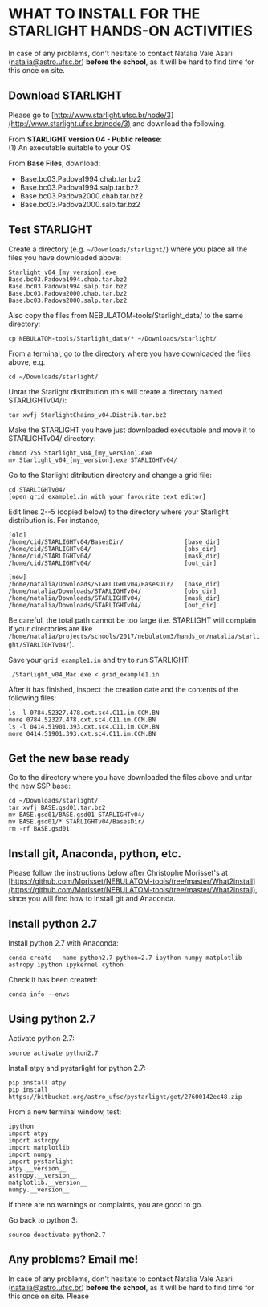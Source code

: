 # WHAT TO INSTALL FOR THE STARLIGHT HANDS-ON ACTIVITIES

In case of any problems, don't hesitate to contact Natalia Vale Asari (natalia@astro.ufsc.br) **before the school**, as it will be hard to find time for this once on site.



## Download STARLIGHT

Please go to [http://www.starlight.ufsc.br/node/3](http://www.starlight.ufsc.br/node/3)
and download the following.

From **STARLIGHT version 04 - Public release**:  
(1) An executable suitable to your OS  

From **Base Files**, download:  
- Base.bc03.Padova1994.chab.tar.bz2  
- Base.bc03.Padova1994.salp.tar.bz2  
- Base.bc03.Padova2000.chab.tar.bz2  
- Base.bc03.Padova2000.salp.tar.bz2  

## Test STARLIGHT

Create a directory (e.g. `~/Downloads/starlight/`) where you place all the files you have downloaded
above:

    Starlight_v04_[my_version].exe
    Base.bc03.Padova1994.chab.tar.bz2  
    Base.bc03.Padova1994.salp.tar.bz2  
    Base.bc03.Padova2000.chab.tar.bz2  
    Base.bc03.Padova2000.salp.tar.bz2    

Also copy the files from NEBULATOM-tools/Starlight_data/ to the same
directory:

    cp NEBULATOM-tools/Starlight_data/* ~/Downloads/starlight/


From a terminal, go to the directory where you have downloaded the files
above, e.g.

    cd ~/Downloads/starlight/

Untar the Starlight distribution (this will create a directory named STARLIGHTv04/):

    tar xvfj StarlightChains_v04.Distrib.tar.bz2
    
Make the STARLIGHT you have just downloaded executable and move it to
STARLIGHTv04/ directory:

    chmod 755 Starlight_v04_[my_version].exe
    mv Starlight_v04_[my_version].exe STARLIGHTv04/

Go to the Starlight ditribution directory and change a grid file:

    cd STARLIGHTv04/
    [open grid_example1.in with your favourite text editor]

Edit lines 2--5 (copied below) to the directory where your Starlight
distribution is. For instance, 

    [old]
    /home/cid/STARLIGHTv04/BasesDir/                 [base_dir]
    /home/cid/STARLIGHTv04/                          [obs_dir]
    /home/cid/STARLIGHTv04/                          [mask_dir]
    /home/cid/STARLIGHTv04/                          [out_dir]

    [new]
    /home/natalia/Downloads/STARLIGHTv04/BasesDir/   [base_dir]
    /home/natalia/Downloads/STARLIGHTv04/            [obs_dir]
    /home/natalia/Downloads/STARLIGHTv04/            [mask_dir]
    /home/natalia/Downloads/STARLIGHTv04/            [out_dir]

Be careful, the total path cannot be too large (i.e. STARLIGHT will
complain if your directories are like `/home/natalia/projects/schools/2017/nebulatom3/hands_on/natalia/starlight/STARLIGHTv04/`).

Save your `grid_example1.in` and try to run STARLIGHT:

    ./Starlight_v04_Mac.exe < grid_example1.in

After it has finished, inspect the creation date and the contents of the
following files:

    ls -l 0784.52327.478.cxt.sc4.C11.im.CCM.BN
    more 0784.52327.478.cxt.sc4.C11.im.CCM.BN
    ls -l 0414.51901.393.cxt.sc4.C11.im.CCM.BN
    more 0414.51901.393.cxt.sc4.C11.im.CCM.BN
    
    
## Get the new base ready

Go to the directory where you have downloaded the files above and untar
the new SSP base:

    cd ~/Downloads/starlight/
    tar xvfj BASE.gsd01.tar.bz2
    mv BASE.gsd01/BASE.gsd01 STARLIGHTv04/
    mv BASE.gsd01/* STARLIGHTv04/BasesDir/
    rm -rf BASE.gsd01


    
## Install git, Anaconda, python, etc.

Please follow the instructions below after Christophe Morisset's at
[https://github.com/Morisset/NEBULATOM-tools/tree/master/What2install](https://github.com/Morisset/NEBULATOM-tools/tree/master/What2install),
since you will find how to install git and Anaconda.

## Install python 2.7

Install python 2.7 with Anaconda:

    conda create --name python2.7 python=2.7 ipython numpy matplotlib astropy ipython ipykernel cython

Check it has been created:

    conda info --envs


## Using python 2.7

Activate python 2.7:

    source activate python2.7

Install atpy and pystarlight for python 2.7:
    
    pip install atpy
    pip install https://bitbucket.org/astro_ufsc/pystarlight/get/27600142ec48.zip
    
From a new terminal window, test:

    ipython
    import atpy
    import astropy
    import matplotlib
    import numpy
    import pystarlight
    atpy.__version__
    astropy.__version__
    matplotlib.__version__
    numpy.__version__

If there are no warnings or complaints, you are good to go.

Go back to python 3:

    source deactivate python2.7


## Any problems? Email me!

In case of any problems, don't hesitate to contact Natalia Vale Asari
(natalia@astro.ufsc.br) **before the school**, as it will be hard to
find time for this once on site. Please 

